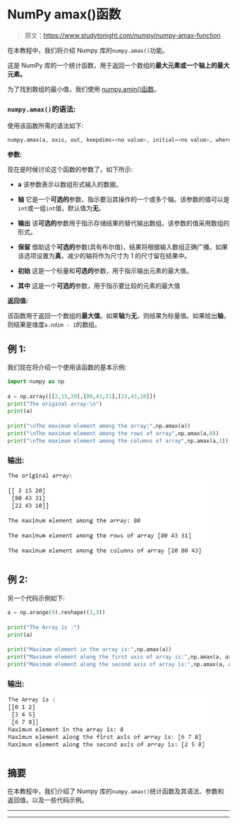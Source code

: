 # NumPy amax()函数

> 原文：<https://www.studytonight.com/numpy/numpy-amax-function>

在本教程中，我们将介绍 Numpy 库的`numpy.amax()`功能。

这是 NumPy 库的一个统计函数，用于返回一个数组的**最大元素或一个轴上的最大元素。**

为了找到数组的最小值，我们使用 [numpy.amin()函数](https://www.studytonight.com/numpy/numpy-amin-function)。

### `numpy.amax()`的语法:

使用该函数所需的语法如下:

```py
numpy.amax(a, axis, out, keepdims=<no value>, initial=<no value>, where=<no value>)
```

**参数:**

现在是时候讨论这个函数的参数了，如下所示:

*   **a**
    该参数表示以数组形式输入的数据。

*   **轴**
    它是一个**可选的**参数，指示要沿其操作的一个或多个轴。该参数的值可以是`int`或一组`int`值，默认值为**无**。

*   **输出**
    该**可选的**参数用于指示存储结果的替代输出数组。该参数的值采用数组的形式。

*   **保留**
    借助这个**可选的**参数(具有布尔值)，结果将根据输入数组正确广播。如果该选项设置为**真**，减少的轴将作为尺寸为 1 的尺寸留在结果中。

*   **初始**
    这是一个标量和**可选的**参数，用于指示输出元素的最大值。

*   **其中**
    这是一个**可选的**参数，用于指示要比较的元素的最大值

**返回值:**

该函数用于返回一个数组的**最大值**。如果**轴**为**无**，则结果为标量值。如果给出**轴**，则结果是维度`a.ndim - 1`的数组。

## 例 1:

我们现在将介绍一个使用该函数的基本示例:

```py
import numpy as np  

a = np.array([[2,15,20],[80,43,31],[22,43,10]])  
print("The original array:\n")  
print(a)  

print("\nThe maximum element among the array:",np.amax(a))  
print("\nThe maximum element among the rows of array",np.amax(a,0))  
print("\nThe maximum element among the columns of array",np.amax(a,1)) 
```

### 输出:

![numpy.amax() code example](img/3161d38bf7d22a4761fc474d3c743e7e.png)

## 例 2:

另一个代码示例如下:

```py
a = np.arange(9).reshape((3,3))

print("The Array is :")
print(a)

print("Maximum element in the array is:",np.amax(a))         
print("Maximum element along the first axis of array is:",np.amax(a, axis=0))  
print("Maximum element along the second axis of array is:",np.amax(a, axis=1))
```

### 输出:

![numpy.amax() code example](img/165b1dd6f9ba1a2b42eec6dfd0da387f.png)

## 摘要

在本教程中，我们介绍了 Numpy 库的`numpy.amax()`统计函数及其语法、参数和返回值，以及一些代码示例。

* * *

* * *